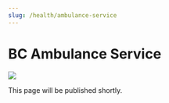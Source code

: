 ```yaml
---
slug: /health/ambulance-service
---
```


# BC Ambulance Service

<aside>
<div class="social-icons">
<a href="https://discord.gg/mxQMVzFe6f" target="_blank"><img src="/img/discord.png" class="social-icon" /></a>
</div>
</aside>

This page will be published shortly.
